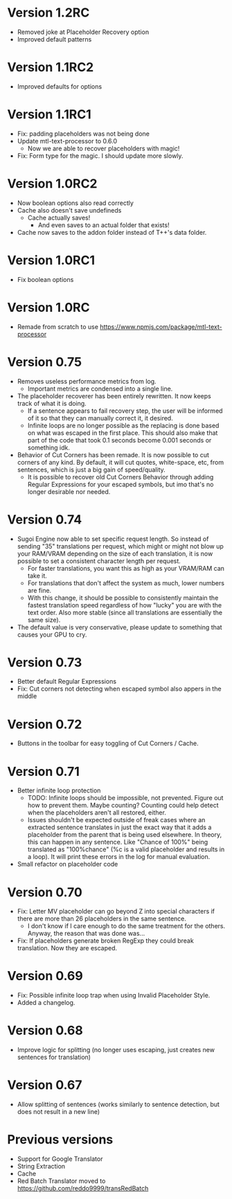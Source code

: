 # Version 1.2RC
+ Removed joke at Placeholder Recovery option
+ Improved default patterns

# Version 1.1RC2
+ Improved defaults for options

# Version 1.1RC1
+ Fix: padding placeholders was not being done
+ Update mtl-text-processor to 0.6.0
    + Now we are able to recover placeholders with magic!
+ Fix: Form type for the magic. I should update more slowly.

# Version 1.0RC2
+ Now boolean options also read correctly
+ Cache also doesn't save undefineds
    + Cache actually saves!
        + And even saves to an actual folder that exists!
+ Cache now saves to the addon folder instead of T++'s data folder.

# Version 1.0RC1
+ Fix boolean options

# Version 1.0RC
+ Remade from scratch to use https://www.npmjs.com/package/mtl-text-processor

# Version 0.75
+ Removes useless performance metrics from log.
    + Important metrics are condensed into a single line.
+ The placeholder recoverer has been entirely rewritten. It now keeps track of what it is doing.
    + If a sentence appears to fail recovery step, the user will be informed of it so that they can manually correct it, it desired.
    + Infinite loops are no longer possible as the replacing is done based on what was escaped in the first place. This should also make that part of the code that took 0.1 seconds become 0.001 seconds or something idk.
+ Behavior of Cut Corners has been remade. It is now possible to cut corners of any kind. By default, it will cut quotes, white-space, etc, from sentences, which is just a big gain of speed/quality.
    + It is possible to recover old Cut Corners Behavior through adding Regular Expressions for your escaped symbols, but imo that's no longer desirable nor needed.

# Version 0.74
+ Sugoi Engine now able to set specific request length. So instead of sending "35" translations per request, which might or might not blow up your RAM/VRAM depending on the size of each translation, it is now possible to set a consistent character length per request.
    + For faster translations, you want this as high as your VRAM/RAM can take it.
    + For translations that don't affect the system as much, lower numbers are fine.
    + With this change, it should be possible to consistently maintain the fastest translation speed regardless of how "lucky" you are with the text order. Also more stable (since all translations are essentially the same size).
+ The default value is very conservative, please update to something that causes your GPU to cry.

# Version 0.73
+ Better default Regular Expressions
+ Fix: Cut corners not detecting when escaped symbol also appers in the middle

# Version 0.72
+ Buttons in the toolbar for easy toggling of Cut Corners / Cache.

# Version 0.71
+ Better infinite loop protection
    + TODO: Infinite loops should be impossible, not prevented. Figure out how to prevent them. Maybe counting? Counting could help detect when the placeholders aren't all restored, either.
    + Issues shouldn't be expected outside of freak cases where an extracted sentence translates in just the exact way that it adds a placeholder from the parent that is being used elsewhere. In theory, this can happen in any sentence. Like "Chance of 100%" being translated as "100%chance" (%c is a valid placeholder and results in a loop). It will print these errors in the log for manual evaluation.
+ Small refactor on placeholder code

# Version 0.70
+ Fix: Letter MV placeholder can go beyond Z into special characters if there are more than 26 placeholders in the same sentence.
    + I don't know if I care enough to do the same treatment for the others. Anyway, the reason that was done was...
+ Fix: If placeholders generate broken RegExp they could break translation. Now they are escaped.

# Version 0.69
+ Fix: Possible infinite loop trap when using Invalid Placeholder Style.
+ Added a changelog.

# Version 0.68
+ Improve logic for splitting (no longer uses escaping, just creates new sentences for translation)

# Version 0.67
+ Allow splitting of sentences (works similarly to sentence detection, but does not result in a new line)

# Previous versions
+ Support for Google Translator
+ String Extraction
+ Cache
+ Red Batch Translator moved to https://github.com/reddo9999/transRedBatch